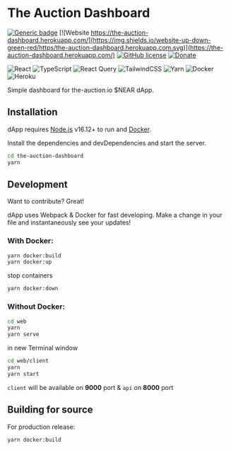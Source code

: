 The Auction Dashboard
==================

[![Generic badge](https://img.shields.io/badge/node-16.12.0-green.svg)](https://nodejs.org/en/) [![Website https://the-auction-dashboard.herokuapp.com/](https://img.shields.io/website-up-down-green-red/https/the-auction-dashboard.herokuapp.com.svg)](https://the-auction-dashboard.herokuapp.com/) [![GitHub license](https://img.shields.io/badge/license-MIT-blue.svg)](https://github.com/zzz1ck/web3-js-wallet-auth/blob/main/LICENSE) [![Donate](https://img.shields.io/badge/Donate-Crypto-green.svg)](https://web3.bio/zz1ck.near)

![React](https://img.shields.io/badge/react-%2320232a.svg?style=for-the-badge&logo=react&logoColor=%2361DAFB) ![TypeScript](https://img.shields.io/badge/typescript-%23007ACC.svg?style=for-the-badge&logo=typescript&logoColor=white) ![React Query](https://img.shields.io/badge/-React%20Query-FF4154?style=for-the-badge&logo=react%20query&logoColor=white) ![TailwindCSS](https://img.shields.io/badge/tailwindcss-%2338B2AC.svg?style=for-the-badge&logo=tailwind-css&logoColor=white) ![Yarn](https://img.shields.io/badge/yarn-%232C8EBB.svg?style=for-the-badge&logo=yarn&logoColor=white) ![Docker](https://img.shields.io/badge/docker-%230db7ed.svg?style=for-the-badge&logo=docker&logoColor=white) ![Heroku](https://img.shields.io/badge/heroku-%23430098.svg?style=for-the-badge&logo=heroku&logoColor=white)

Simple dashboard for the-auction.io $NEAR dApp.

## Installation

dApp requires [Node.js](https://nodejs.org/) v16.12+ to run and [Docker](https://www.docker.com/).

Install the dependencies and devDependencies and start the server.

```sh
cd the-auction-dashboard
yarn
```

## Development

Want to contribute? Great!

dApp uses Webpack & Docker for fast developing.
Make a change in your file and instantaneously see your updates!

### With Docker:
```sh
yarn docker:build
yarn docker:up
```
stop containers
```sh
yarn docker:down
```

### Without Docker:
```sh
cd web
yarn
yarn serve
```
in new Terminal window
```sh
cd web/client
yarn
yarn start
```
`client` will be available on **9000** port & `api` on **8000** port

## Building for source

For production release:

```sh
yarn docker:build
```
